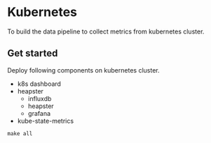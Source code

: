 # Kubernetes

To build the data pipeline to collect metrics from kubernetes cluster.


## Get started

Deploy following components on kubernetes cluster.
* k8s dashboard
* heapster
    * influxdb
    * heapster
    * grafana
* kube-state-metrics

```{shell}
make all
```
